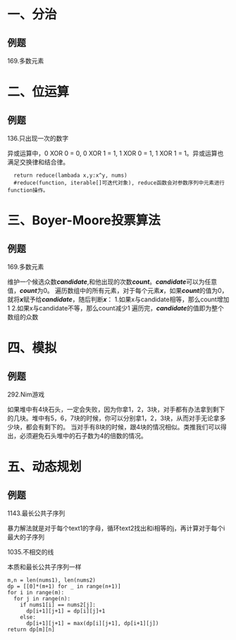 # 一、分治
## 例题
169.多数元素

# 二、位运算
## 例题

136.只出现一次的数字

异或运算中，0 XOR 0 = 0, 0 XOR 1 = 1, 1 XOR 0 = 1, 1 XOR 1 = 1。异或运算也满足交换律和结合律。
```
  return reduce(lambada x,y:x^y, nums)
  #reduce(function, iterable[]可迭代对象), reduce函数会对参数序列中元素进行function操作。
```


# 三、Boyer-Moore投票算法
## 例题

169.多数元素

维护一个候选众数***candidate***,和他出现的次数***count***。***candidate***可以为任意值，***count***为0。
遍历数组中的所有元素，对于每个元素***x***，如果***count***的值为0，就将***x***赋予给***candidate***，随后判断***x***：
  1.如果x与candidate相等，那么count增加1
  2.如果x与candidate不等，那么count减少1
遍历完，***candidate***的值即为整个数组的众数


# 四、模拟
## 例题

292.Nim游戏

如果堆中有4块石头，一定会失败，因为你拿1，2，3块，对手都有办法拿到剩下的几块。堆中有5，6，7块的时候，你可以分别拿1，2，3块，从而对手无论拿多少块，都会有剩下的。
当对手有8块的时候，跟4块的情况相似。类推我们可以得出，必须避免石头堆中的石子数为4的倍数的情况。

# 五、动态规划
## 例题

1143.最长公共子序列

暴力解法就是对于每个text1的字母，循环text2找出和i相等的j，再计算对于每个i最大的子序列

1035.不相交的线

本质和最长公共子序列一样
```
m,n = len(nums1), len(nums2)
dp = [[0]*(m+1) for _ in range(n+1)]
for i in range(m):
  for j in range(n):
    if nums1[i] == nums2[j]:
      dp[i+1][j+1] = dp[i][j]+1
    else:
      dp[i+1][j+1] = max(dp[i][j+1], dp[i+1][j])
return dp[m][n]
```


